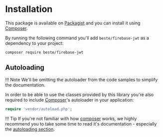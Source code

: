 # Installation

This package is available on [Packagist] and you can install it using [Composer].

By running the following command you'll add `beste/firebase-jwt` as a dependency to your project:

```shell
composer require beste/firebase-jwt
```

## Autoloading

!!! Note
    We'll be omitting the autoloader from the code samples to simplify the documentation.

In order to be able to use the classes provided by this library you're also required to include [Composer]'s autoloader in your application:

```php
require 'vendor/autoload.php';
```

!!! Tip
    If you're not familiar with how [composer] works, we highly recommend you to take some time to read it's documentation - especially the [autoloading section].

[Packagist]: https://packagist.org/packages/beste/firebase-jwt
[Composer]: https://getcomposer.org
[autoloading section]: https://getcomposer.org/doc/01-basic-usage.md#autoloading
